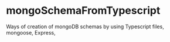 # mongoSchemaFromTypescript
Ways of creation of mongoDB schemas by using Typescript files, mongoose, Express,
